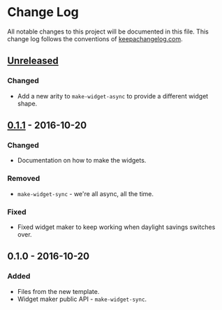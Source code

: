 # Change Log
All notable changes to this project will be documented in this file. This change log follows the conventions of [keepachangelog.com](http://keepachangelog.com/).

## [Unreleased]
### Changed
- Add a new arity to `make-widget-async` to provide a different widget shape.

## [0.1.1] - 2016-10-20
### Changed
- Documentation on how to make the widgets.

### Removed
- `make-widget-sync` - we're all async, all the time.

### Fixed
- Fixed widget maker to keep working when daylight savings switches over.

## 0.1.0 - 2016-10-20
### Added
- Files from the new template.
- Widget maker public API - `make-widget-sync`.

[Unreleased]: https://github.com/your-name/exercises/compare/0.1.1...HEAD
[0.1.1]: https://github.com/your-name/exercises/compare/0.1.0...0.1.1
